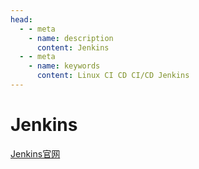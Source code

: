 ```yaml
---
head:
  - - meta
    - name: description
      content: Jenkins
  - - meta
    - name: keywords
      content: Linux CI CD CI/CD Jenkins
---
```


# Jenkins

[Jenkins官网](https://www.jenkins.io/zh/)
